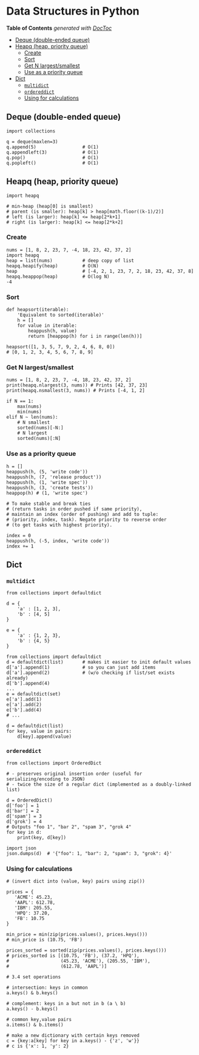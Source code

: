 # Data Structures in Python

<!-- START doctoc generated TOC please keep comment here to allow auto update -->
<!-- DON'T EDIT THIS SECTION, INSTEAD RE-RUN doctoc TO UPDATE -->
**Table of Contents**  *generated with [DocToc](https://github.com/thlorenz/doctoc)*

- [Deque (double-ended queue)](#deque-double-ended-queue)
- [Heapq (heap, priority queue)](#heapq-heap-priority-queue)
  - [Create](#create)
  - [Sort](#sort)
  - [Get N largest/smallest](#get-n-largestsmallest)
  - [Use as a priority queue](#use-as-a-priority-queue)
- [Dict](#dict)
  - [`multidict`](#multidict)
  - [`ordereddict`](#ordereddict)
  - [Using for calculations](#using-for-calculations)

<!-- END doctoc generated TOC please keep comment here to allow auto update -->

## Deque (double-ended queue)

```
import collections

q = deque(maxlen=3)
q.append(5)                 # O(1)
q.appendleft(3)             # O(1)
q.pop()                     # O(1)
q.popleft()                 # O(1)
```

## Heapq (heap, priority queue)

```
import heapq

# min-heap (heap[0] is smallest)
# parent (is smaller): heap[k] > heap[math.floor((k-1)/2)]
# left (is larger): heap[k] <= heap[2*k+1]
# right (is larger): heap[k] <= heap[2*k+2]
```

### Create

```
nums = [1, 8, 2, 23, 7, -4, 18, 23, 42, 37, 2]
import heapq
heap = list(nums)           # deep copy of list
heapq.heapify(heap)         # O(N)
heap                        # [-4, 2, 1, 23, 7, 2, 18, 23, 42, 37, 8]
heapq.heappop(heap)         # O(log N)
-4
```

### Sort

```
def heapsort(iterable):
    'Equivalent to sorted(iterable)'
    h = []
    for value in iterable:
        heappush(h, value)
        return [heappop(h) for i in range(len(h))]

heapsort([1, 3, 5, 7, 9, 2, 4, 6, 8, 0])
# [0, 1, 2, 3, 4, 5, 6, 7, 8, 9]
```

### Get N largest/smallest

```
nums = [1, 8, 2, 23, 7, -4, 18, 23, 42, 37, 2]
print(heapq.nlargest(3, nums)) # Prints [42, 37, 23]
print(heapq.nsmallest(3, nums)) # Prints [-4, 1, 2]

if N == 1:
    max(nums)
    min(nums)
elif N ~ len(nums):
    # N smallest
    sorted(nums)[-N:]
    # N largest
    sorted(nums)[:N]
```

### Use as a priority queue

```
h = []
heappush(h, (5, 'write code'))
heappush(h, (7, 'release product'))
heappush(h, (1, 'write spec'))
heappush(h, (3, 'create tests'))
heappop(h) # (1, 'write spec')

# To make stable and break ties
# (return tasks in order pushed if same priority),
# maintain an index (order of pushing) and add to tuple:
# (priority, index, task). Negate priority to reverse order
# (to get tasks with highest priority).

index = 0
heappush(h, (-5, index, 'write code'))
index += 1
```

## Dict

### `multidict`

```
from collections import defaultdict

d = {
    'a' : [1, 2, 3],
    'b' : [4, 5]
}

e = {
    'a' : {1, 2, 3},
    'b' : {4, 5}
}

from collections import defaultdict
d = defaultdict(list)       # makes it easier to init default values
d['a'].append(1)            # so you can just add items
d['a'].append(2)            # (w/o checking if list/set exists already)
d['b'].append(4)
...
e = defaultdict(set)
e['a'].add(1)
e['a'].add(2)
e['b'].add(4)
# ...

d = defaultdict(list)
for key, value in pairs:
    d[key].append(value)
```

### `ordereddict`

```
from collections import OrderedDict

# - preserves original insertion order (useful for serializing/encoding to JSON)
# - twice the size of a regular dict (implemented as a doubly-linked list)

d = OrderedDict()
d['foo'] = 1
d['bar'] = 2
d['spam'] = 3
d['grok'] = 4
# Outputs "foo 1", "bar 2", "spam 3", "grok 4"
for key in d:
    print(key, d[key])

import json
json.dumps(d)  # '{"foo": 1, "bar": 2, "spam": 3, "grok": 4}'
```

### Using for calculations

```
# (invert dict into (value, key) pairs using zip())

prices = {
   'ACME': 45.23,
   'AAPL': 612.78,
   'IBM': 205.55,
   'HPQ': 37.20,
   'FB': 10.75
}

min_price = min(zip(prices.values(), prices.keys()))
# min_price is (10.75, 'FB')

prices_sorted = sorted(zip(prices.values(), prices.keys()))
# prices_sorted is [(10.75, 'FB'), (37.2, 'HPQ'),
#                   (45.23, 'ACME'), (205.55, 'IBM'),
#                   (612.78, 'AAPL')]

# 3.4 set operations

# intersection: keys in common
a.keys() & b.keys()

# complement: keys in a but not in b (a \ b)
a.keys() - b.keys()

# common key,value pairs
a.items() & b.items()

# make a new dictionary with certain keys removed
c = {key:a[key] for key in a.keys() - {'z', 'w'}}
# c is {'x': 1, 'y': 2}
```
